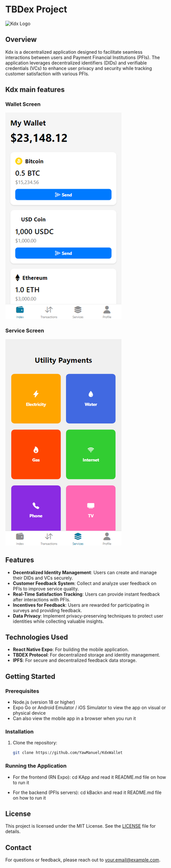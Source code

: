 # TBDex Project

![Kdx Logo](path/to/your/logo.png)  <!-- Replace with the actual path to your logo image -->

## Overview
Kdx is a decentralized application designed to facilitate seamless interactions between users and Payment Financial Institutions (PFIs). The application leverages decentralized identifiers (DIDs) and verifiable credentials (VCs) to enhance user privacy and security while tracking customer satisfaction with various PFIs.

## Kdx main features
### Wallet Screen
![Wallet Screen](kApp/assets/wallet_screen.png)  <!-- Replace with the actual path to your home screen image -->

### Service Screen
![Service Screen](kApp/assets/service_screen.png)  <!-- Replace with the actual path to your feedback screen image -->

## Features
- **Decentralized Identity Management**: Users can create and manage their DIDs and VCs securely.
- **Customer Feedback System**: Collect and analyze user feedback on PFIs to improve service quality.
- **Real-Time Satisfaction Tracking**: Users can provide instant feedback after interactions with PFIs.
- **Incentives for Feedback**: Users are rewarded for participating in surveys and providing feedback.
- **Data Privacy**: Implement privacy-preserving techniques to protect user identities while collecting valuable insights.

## Technologies Used
- **React Native Expo**: For building the mobile application.
- **TBDEX Protocol**: For decentralized storage and identity management.
- **IPFS**: For secure and decentralized feedback data storage.

## Getting Started

### Prerequisites
- Node.js (version 18 or higher)
- Expo Go or Android Emulator / iOS Simulator to view the app on visual or physical device
- Can also view the mobile app in a browser when you run it 



### Installation
1. Clone the repository:
   ```bash
   git clone https://github.com/YawManuel/KdxWallet
   ```

### Running the Application
- For the frontend (RN Expo):
  cd KApp and read it README.md file on how to run it
 
- For the backend (PFIs servers):
  cd kBackn and read it README.md file on how to run it

## License
This project is licensed under the MIT License. See the [LICENSE](LICENSE) file for details.

## Contact
For questions or feedback, please reach out to [your.email@example.com](mailto:your.email@example.com).
